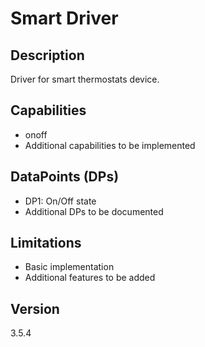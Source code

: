# Smart Driver

## Description
Driver for smart thermostats device.

## Capabilities
- onoff
- Additional capabilities to be implemented

## DataPoints (DPs)
- DP1: On/Off state
- Additional DPs to be documented

## Limitations
- Basic implementation
- Additional features to be added

## Version
3.5.4
